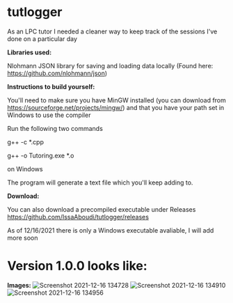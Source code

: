 # tutlogger
As an LPC tutor I needed a cleaner way to keep track of the sessions I've done on a particular day

**Libraries used:**

Nlohmann JSON library for saving and loading data locally (Found here: https://github.com/nlohmann/json)

**Instructions to build yourself:**

You'll need to make sure you have MinGW installed (you can download from https://sourceforge.net/projects/mingw/) and that you have your path set in Windows to use the compiler

Run the following two commands

g++ -c *.cpp

g++ -o Tutoring.exe *.o

on Windows

The program will generate a text file which you'll keep adding to.

**Download:**

You can also download a precompiled executable under Releases
https://github.com/IssaAboudi/tutlogger/releases

As of 12/16/2021 there is only a Windows executable avaliable, I will add more soon

# Version 1.0.0 looks like:
**Images:**
![Screenshot 2021-12-16 134728](https://user-images.githubusercontent.com/65807151/146454009-5de7d359-5ea8-400f-a606-610ba4643990.png)
![Screenshot 2021-12-16 134910](https://user-images.githubusercontent.com/65807151/146454129-55c41027-ba6c-4c36-be79-c9cb45943778.png)
![Screenshot 2021-12-16 134956](https://user-images.githubusercontent.com/65807151/146454213-c03e1cef-0e7f-4183-afcc-d8617aaca474.png)
